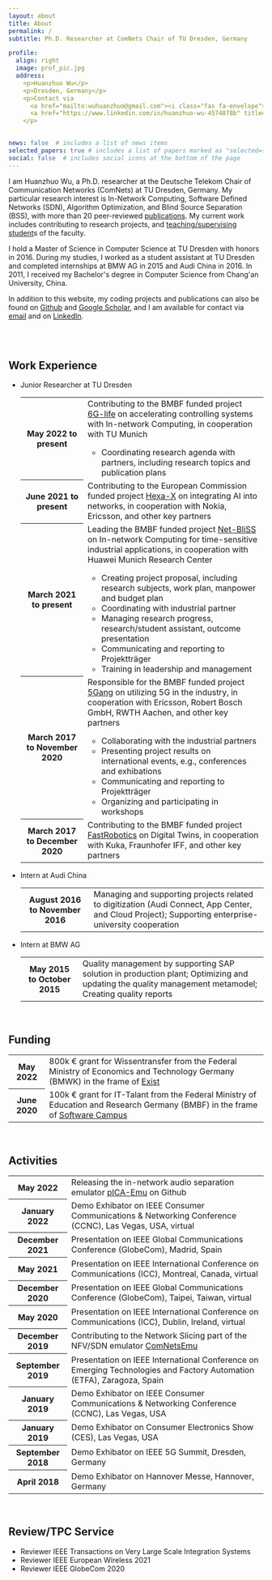 ```yaml
---
layout: about
title: About
permalink: /
subtitle: Ph.D. Researcher at ComNets Chair of TU Dresden, Germany

profile:
  align: right
  image: prof_pic.jpg
  address: 
    <p>Huanzhuo Wu</p>
    <p>Dresden, Germany</p>
    <p>Contact via
      <a href="mailto:wuhuanzhuo@gmail.com"><i class="fas fa-envelope"></i></a>
      <a href="https://www.linkedin.com/in/huanzhuo-wu-4574878b" title="LinkedIn"><i class="fab fa-linkedin"></i></a>
    </p>
            

news: false  # includes a list of news items
selected_papers: true # includes a list of papers marked as "selected={true}"
social: false  # includes social icons at the bottom of the page
---
```


I am Huanzhuo Wu, a Ph.D. researcher at the Deutsche Telekom Chair of Communication Networks (ComNets) at TU Dresden, Germany. 
My particular research interest is In-Network Computing, Software Defined Networks (SDN), Algorithm Optimization, and Blind Source Separation (BSS), with more than 20 peer-reviewed <a href="/publications/">publications</a>.
My current work includes contributing to research projects, and <a href="/teaching/">teaching/supervising student</a>s of the faculty.

I hold a Master of Science in Computer Science at TU Dresden with honors in 2016. 
During my studies, I worked as a student assistant at TU Dresden and completed internships at BMW AG in 2015 and Audi China in 2016. 
In 2011, I received my Bachelor's degree in Computer Science from Chang'an University, China.

In addition to this website, my coding projects and publications can also be found on  <a href="https://github.com/huanzhuo">Github<i class="fab fa-github"></i></a> and <a href="https://scholar.google.com/citations?user=gutctJYAAAAJ&hl">Google Scholar<i class="ai ai-google-scholar"></i></a>, and I am available for contact via <a href="mailto:wuhuanzhuo@gmail.com">email<i class="fas fa-envelope"></i></a> and on <a href="https://www.linkedin.com/in/huanzhuo-wu-4574878b" title="LinkedIn">LinkedIn<i class="fab fa-linkedin"></i></a>.

<br>
<br>

<div class="news">
<h2>Work Experience</h2>
<ul>
  <li>Junior Researcher at TU Dresden</li>
    <div class="table-responsive">
      <table class="table table-sm table-borderless">
        <tr>
          <th scope="row">May 2022 to present</th>
          <td>Contributing to the BMBF funded project <a href="https://6g-life.de/">6G-life</a> on accelerating controlling systems with In-network Computing, in cooperation with TU Munich
            <ul>
              <li>Coordinating research agenda with partners, including research topics and publication plans</li>
            </ul>
          </td>
        </tr>
        <tr>
          <th scope="row">June 2021 to present</th>
          <td>Contributing to the European Commission funded project <a href="https://hexa-x.eu/">Hexa-X</a> on integrating AI into networks, in cooperation with Nokia, Ericsson, and other key partners</td>
        </tr>
        <tr>
          <th scope="row">March 2021 to present</th>
          <td>Leading the BMBF funded project <a href="https://softwarecampus.de/en/project/net-bliss-in-network-blind-source-separation-enabled-acoustic-anomaly-detection-for-ultra-reliable-and-low-latency-communications-applications/">Net-BliSS</a> on In-network Computing for time-sensitive industrial applications, in cooperation with Huawei Munich Research Center
            <ul>
              <li>Creating project proposal, including research subjects, work plan, manpower and budget plan</li>
              <li>Coordinating with industrial partner</li>
              <li>Managing research progress, research/student assistant, outcome presentation</li>
              <li>Communicating and reporting to Projektträger</li>
              <li>Training in leadership and management</li>
            </ul>
          </td>
        </tr>
        <tr>
          <th scope="row">March 2017 to November 2020</th>
          <td>Responsible for the BMBF funded project <a href="https://www.forschung-it-sicherheit-kommunikationssysteme.de/projekte/5gang">5Gang</a> on utilizing 5G in the industry, in cooperation with Ericsson, Robert Bosch GmbH, RWTH Aachen, and other key partners
            <ul>
              <li>Collaborating with the industrial partners</li>
              <li>Presenting project results on international events, e.g., conferences and exhibations</li>
              <li>Communicating and reporting to Projektträger</li>
              <li>Organizing and participating in workshops</li>
            </ul>
          </td>
        </tr>
        <tr>
          <th scope="row">March 2017 to December 2020</th>
          <td>Contributing to the BMBF funded project <a href="https://de.fast-zwanzig20.de/industrie/fast-robotics/">FastRobotics</a> on Digital Twins, in cooperation with Kuka, Fraunhofer IFF, and other key partners</td>
        </tr>
      </table>
    </div>
  <li>Intern at Audi China</li>
    <div class="table-responsive">
      <table class="table table-sm table-borderless">
        <tr>
          <th scope="row">August 2016 to November 2016</th>
          <td>Managing and supporting projects related to digitization (Audi Connect, App Center, and Cloud Project); Supporting enterprise-university cooperation</td>
        </tr>
      </table>
    </div>
  <li>Intern at BMW AG</li>
    <div class="table-responsive">
      <table class="table table-sm table-borderless">
        <tr>
          <th scope="row">May 2015 to October 2015</th>
          <td>Quality management by supporting SAP solution in production plant; Optimizing and updating the quality management metamodel; Creating quality reports</td>
        </tr>
      </table>
    </div>
</ul>
</div>

<br>
<div class="news">
<h2>Funding</h2>
<div class="table-responsive">
    <table class="table table-sm table-borderless">
      <tr>
        <th scope="row">May 2022</th>
        <td>800k € grant for Wissentransfer from the Federal Ministry of Economics and Technology Germany (BMWK) in the frame of <a href="https://www.bmwk.de/Navigation/DE/Themen/themen.html?cl2Categories_LeadKeyword=exist">Exist</a></td>
      </tr>
      <tr>
        <th scope="row">June 2020</th>
        <td>100k € grant for IT-Talant from the Federal Ministry of Education and Research Germany (BMBF) in the frame of <a href="https://softwarecampus.de/en/">Software Campus</a></td>
      </tr>
    </table>
  </div>
</div>

<br>
<div class="news">
<h2>Activities</h2>
<div class="table-responsive">
    <table class="table table-sm table-borderless">
      <tr>
        <th scope="row">May 2022</th>
        <td>Releasing the in-network audio separation emulator <a href="https://github.com/Huanzhuo/pICA-emu">pICA-Emu</a> on Github</td>
      </tr>
      <tr>
        <th scope="row">January 2022</th>
        <td>Demo Exhibator on IEEE Consumer Communications & Networking Conference (CCNC), Las Vegas, USA, virtual</td>
      </tr>
      <tr>
        <th scope="row">December 2021</th>
        <td>Presentation on IEEE Global Communications Conference (GlobeCom), Madrid, Spain</td>
      </tr>
      <tr>
        <th scope="row">May 2021</th>
        <td>Presentation on IEEE International Conference on Communications (ICC), Montreal, Canada, virtual</td>
      </tr>
      <tr>
        <th scope="row">December 2020</th>
        <td>Presentation on IEEE Global Communications Conference (GlobeCom), Taipei, Taiwan, virtual</td>
      </tr>
      <tr>
        <th scope="row">May 2020</th>
        <td>Presentation on IEEE International Conference on Communications (ICC), Dublin, Ireland, virtual</td>
      </tr>
      <tr>
        <th scope="row">December 2019</th>
        <td>Contributing to the Network Slicing part of the NFV/SDN emulator <a href="https://stevelorenz.github.io/comnetsemu/">ComNetsEmu</a></td>
      </tr>
      <tr>
        <th scope="row">September 2019</th>
        <td>Presentation on IEEE International Conference on Emerging Technologies and Factory Automation (ETFA), Zaragoza, Spain</td>
      </tr>
      <tr>
        <th scope="row">January 2019</th>
        <td>Demo Exhibator on IEEE Consumer Communications & Networking Conference (CCNC), Las Vegas, USA</td>
      </tr>
      <tr>
        <th scope="row">January 2019</th>
        <td>Demo Exhibator on Consumer Electronics Show (CES), Las Vegas, USA</td>
      </tr>
      <tr>
        <th scope="row">September 2018</th>
        <td>Demo Exhibator on IEEE 5G Summit, Dresden, Germany</td>
      </tr>
      <tr>
        <th scope="row">April 2018</th>
        <td>Demo Exhibator on Hannover Messe, Hannover, Germany</td>
      </tr>
    </table>
  </div>
</div>

<br>
<div class="news">
<h2>Review/TPC Service</h2>
<ul>
  <li>Reviewer IEEE Transactions on Very Large Scale Integration Systems</li>
  <li>Reviewer IEEE European Wireless 2021</li>
  <li>Reviewer IEEE GlobeCom 2020</li>
</ul>
</div>
